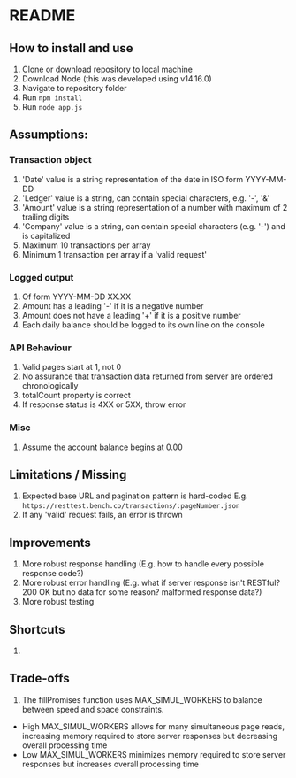 # README

## How to install and use
1. Clone or download repository to local machine
2. Download Node (this was developed using v14.16.0)
3. Navigate to repository folder
4. Run `npm install`
5. Run `node app.js`

## Assumptions:
### Transaction object
1. 'Date' value is a string representation of the date in ISO form YYYY-MM-DD
2. 'Ledger' value is a string, can contain special characters, e.g. '-', '&'
3. 'Amount' value is a string representation of a number with maximum of 2 trailing digits
4. 'Company' value is a string, can contain special characters (e.g. '-') and is capitalized
5. Maximum 10 transactions per array
6. Minimum 1 transaction per array if a 'valid request'

### Logged output
1. Of form YYYY-MM-DD XX.XX
2. Amount has a leading '-' if it is a negative number
3. Amount does not have a leading '+' if it is a positive number
4. Each daily balance should be logged to its own line on the console

### API Behaviour
1. Valid pages start at 1, not 0
2. No assurance that transaction data returned from server are ordered chronologically
3. totalCount property is correct
4. If response status is 4XX or 5XX, throw error

### Misc
1. Assume the account balance begins at 0.00

## Limitations / Missing
1. Expected base URL and pagination pattern is hard-coded E.g. `https://resttest.bench.co/transactions/:pageNumber.json`
2. If any 'valid' request fails, an error is thrown

## Improvements
1. More robust response handling (E.g. how to handle every possible response code?)
2. More robust error handling (E.g. what if server response isn't RESTful? 200 OK but no data for some reason? malformed response data?)
3. More robust testing

## Shortcuts
1. 

## Trade-offs
1. The fillPromises function uses MAX_SIMUL_WORKERS to balance between speed and space constraints.
- High MAX_SIMUL_WORKERS allows for many simultaneous page reads, increasing memory required to store server responses but decreasing overall processing time
- Low MAX_SIMUL_WORKERS minimizes memory required to store server responses but increases overall processing time
